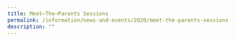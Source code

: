 ```yaml
---
title: Meet–The–Parents Sessions
permalink: /information/news-and-events/2020/meet-the-parents-sessions
description: ""
---
```

